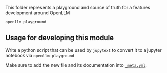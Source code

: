 This folder represents a playground and source of truth for a features
development around OpenLLM

```bash
openllm playground
```

## Usage for developing this module

Write a python script that can be used by `jupytext` to convert it to a jupyter
notebook via `openllm playground`

Make sure to add the new file and its documentation into
[`_meta.yml`](./_meta.yml).
